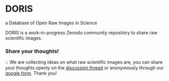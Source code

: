 # DORIS
a Database of Open Raw Images in Science

DORIS is a work-in-progress Zenodo community repository to share raw scientific images. 

### Share your thoughts!
💡 We are collecting ideas on what raw scientific images are, you can share your thoughts openly on the [discussion thread](https://github.com/ariannazuanazzi/DORIS/discussions/1) or anonymously through our [google form](https://forms.gle/2MQk8cHX3KufMZVr7). Thank you!
